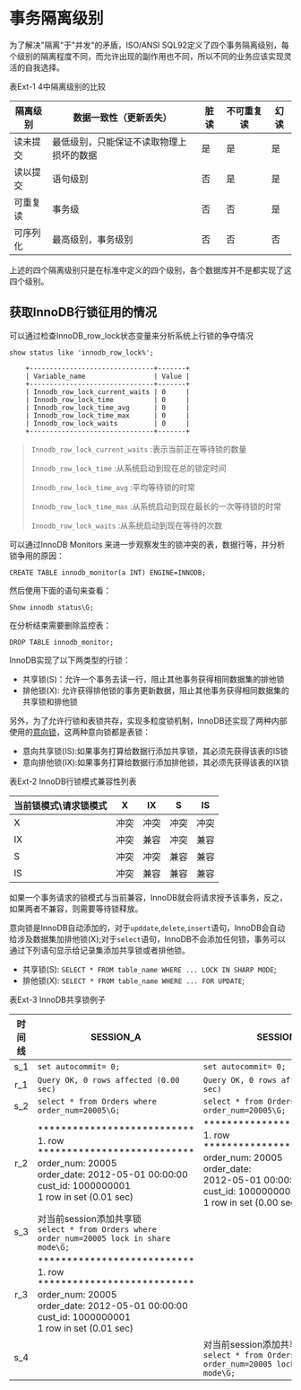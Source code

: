 # 事务隔离级别

为了解决"隔离"于"并发"的矛盾，ISO/ANSI SQL92定义了四个事务隔离级别，每个级别的隔离程度不同，而允许出现的副作用也不同，所以不同的业务应该实现灵活的自我选择。

表Ext-1 4中隔离级别的比较

|隔离级别|数据一致性（更新丢失）|脏读|不可重复读|幻读|
|---|---|---|---|---|
|读未提交|最低级别，只能保证不读取物理上损坏的数据|是| 是| 是|
|读以提交|语句级别|否|是|是|
|可重复读|事务级|否|否|是|
|可序列化|最高级别，事务级别|否|否|否|

上述的四个隔离级别只是在标准中定义的四个级别，各个数据库并不是都实现了这四个级别。

## 获取InnoDB行锁征用的情况

可以通过检查InnoDB_row_lock状态变量来分析系统上行锁的争夺情况

`show status like 'innodb_row_lock%';`
```aidl
    +-------------------------------+-------+
    | Variable_name                 | Value |
    +-------------------------------+-------+
    | Innodb_row_lock_current_waits | 0     |
    | Innodb_row_lock_time          | 0     |
    | Innodb_row_lock_time_avg      | 0     |
    | Innodb_row_lock_time_max      | 0     |
    | Innodb_row_lock_waits         | 0     |
    +-------------------------------+-------+
```

> `Innodb_row_lock_current_waits`       :表示当前正在等待锁的数量
> 
> `Innodb_row_lock_time`                :从系统启动到现在总的锁定时间
> 
> `Innodb_row_lock_time_avg`            :平均等待锁的时常
> 
> `Innodb_row_lock_time_max`            :从系统启动到现在最长的一次等待锁的时常
> 
> `Innodb_row_lock_waits`               :从系统启动到现在等待的次数

可以通过InnoDB Monitors 来进一步观察发生的锁冲突的表，数据行等，并分析锁争用的原因：

`CREATE TABLE innodb_monitor(a INT)
    ENGINE=INNODB;`   

然后使用下面的语句来查看：

`Show innodb status\G;`

在分析结束需要删除监控表：

`DROP TABLE innodb_monitor;`

InnoDB实现了以下两类型的行锁：
* 共享锁(S)：允许一个事务去读一行，阻止其他事务获得相同数据集的排他锁
* 排他锁(X): 允许获得排他锁的事务更新数据，阻止其他事务获得相同数据集的共享锁和排他锁

另外，为了允许行锁和表锁共存，实现多粒度锁机制，InnoDB还实现了两种内部使用的[意向锁](../MySql原理/Ext3:InnoDB中的意向锁.md)，这两种意向锁都是表锁：
* 意向共享锁(IS):如果事务打算给数据行添加共享锁，其必须先获得该表的IS锁
* 意向排他锁(IX):如果事务打算给数据行添加排他锁，其必须先获得该表的IX锁

表Ext-2 InnoDB行锁模式兼容性列表

|当前锁模式\请求锁模式|X|IX|S|IS|
|---|---|---|---|---|
|X|冲突|冲突|冲突|冲突|
|IX|冲突|兼容|冲突|兼容|
|S|冲突|冲突|兼容|兼容|
|IS|冲突|兼容|兼容|兼容|

如果一个事务请求的锁模式与当前兼容，InnoDB就会将请求授予该事务，反之，如果两者不兼容，则需要等待锁释放。

意向锁是InnoDB自动添加的，对于`upddate`,`delete`,`insert`语句，InnoDB会自动给涉及数据集加排他锁(X);对于`select`语句，InnoDB不会添加任何锁，事务可以通过下列语句显示给记录集添加共享锁或者排他锁。

* 共享锁(S): `SELECT * FROM table_name WHERE ... LOCK IN SHARP MODE`;
* 排他锁(X): `SELECT * FROM table_name WHERE ... FOR UPDATE`;

表Ext-3 InnoDB共享锁例子


|时间线|SESSION_A|SESSION_B|`show status like 'innodb_row_lock%'`|
|:-:|---|---|:-:|
|s_1| `set autocommit= 0;` | `set autocommit= 0;`|
|r_1|```Query OK, 0 rows affected (0.00 sec)```|```Query OK, 0 rows affected (0.00 sec) ```|```0-0-0-0-0 ```|
|s_2|``select * from Orders where order_num=20005\G;``|`select * from Orders where order_num=20005\G;`|`0-0-0-0-0`|
|r_2|*************************** 1. row *************************** </br> order_num: 20005 </br>order_date: 2012-05-01 00:00:00</br>cust_id: 1000000001</br>1 row in set (0.01 sec)|*************************** 1. row ***************************</br> order_num: 20005</br>order_date:</br>2012-05-01 00:00:00</br>cust_id: 1000000001</br>1 row in set (0.00 sec)|`0-0-0-0-0`|
|s_3|对当前session添加共享锁</br>`select * from Orders where order_num=20005 lock in share mode\G;`||`0-0-0-0-0`|
|r_3|*************************** 1. row *************************** </br> order_num: 20005 </br>order_date: 2012-05-01 00:00:00</br>cust_id: 1000000001</br>1 row in set (0.01 sec)|||
|s_4||对当前session添加共享锁</br>`select * from Orders where order_num=20005 lock in share mode\G;`|